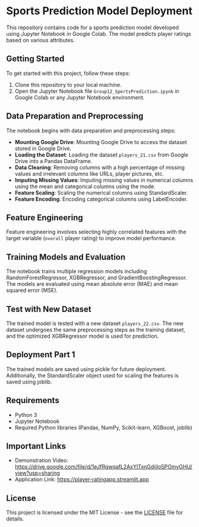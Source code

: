 # Sports Prediction Model Deployment

This repository contains code for a sports prediction model developed using Jupyter Notebook in Google Colab. The model predicts player ratings based on various attributes.

## Getting Started

To get started with this project, follow these steps:

1. Clone this repository to your local machine.
2. Open the Jupyter Notebook file `Group12_SportsPrediction.ipynb` in Google Colab or any Jupyter Notebook environment.

## Data Preparation and Preprocessing

The notebook begins with data preparation and preprocessing steps:

- **Mounting Google Drive**: Mounting Google Drive to access the dataset stored in Google Drive.
- **Loading the Dataset**: Loading the dataset `players_21.csv` from Google Drive into a Pandas DataFrame.
- **Data Cleaning**: Removing columns with a high percentage of missing values and irrelevant columns like URLs, player pictures, etc.
- **Imputing Missing Values**: Imputing missing values in numerical columns using the mean and categorical columns using the mode.
- **Feature Scaling**: Scaling the numerical columns using StandardScaler.
- **Feature Encoding**: Encoding categorical columns using LabelEncoder.

## Feature Engineering

Feature engineering involves selecting highly correlated features with the target variable (`overall` player rating) to improve model performance.

## Training Models and Evaluation

The notebook trains multiple regression models including RandomForestRegressor, XGBRegressor, and GradientBoostingRegressor. The models are evaluated using mean absolute error (MAE) and mean squared error (MSE).

## Test with New Dataset

The trained model is tested with a new dataset `players_22.csv`. The new dataset undergoes the same preprocessing steps as the training dataset, and the optimized XGBRegressor model is used for prediction.

## Deployment Part 1

The trained models are saved using pickle for future deployment. Additionally, the StandardScaler object used for scaling the features is saved using joblib.

## Requirements

- Python 3
- Jupyter Notebook
- Required Python libraries (Pandas, NumPy, Scikit-learn, XGBoost, joblib)

## Important Links
- Demonstration Video: https://drive.google.com/file/d/1eJfRgwqafL2AxYITxnGdiiIoSPOmvGHU/view?usp=sharing
- Application Link: https://player-ratingapp.streamlit.app


## License

This project is licensed under the MIT License - see the [LICENSE](LICENSE) file for details.
